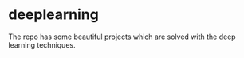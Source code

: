 # deeplearning
The repo has some beautiful projects which are solved with the deep learning techniques.
